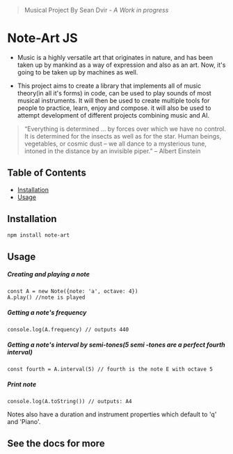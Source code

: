 > Musical Project By Sean Dvir - *A Work in progress*
# Note-Art JS
* Music is a highly versatile art that originates in nature, and has been taken up by mankind as a way of expression and also as an art.
Now, it's going to be taken up by machines as well.

* This project aims to create a library that implements all of music theory(in all it's forms) in code,
can be used to play sounds of most musical instruments.
It will then be used to create multiple tools for people to practice, learn, enjoy and compose.
it will also be used to attempt development of different projects combining music and AI.

> “Everything is determined … by forces over which we have no
> control. It is determined for the insects as well as for the star.
> Human beings, vegetables, or cosmic dust – we all dance to a
> mysterious tune, intoned in the distance by an invisible piper.”
> – Albert Einstein

## Table of Contents

- [Installation](#Installation)
- [Usage](#Usage)

## Installation

``` bash
npm install note-art
```

## Usage
##### Creating and playing a note
```
const A = new Note({note: 'a', octave: 4})
A.play() //note is played
```
##### Getting a note's frequency
```
console.log(A.frequency) // outputs 440
```
##### Getting a note's interval by semi-tones(5 semi -tones are a perfect fourth interval)
```
const fourth = A.interval(5) // fourth is the note E with octave 5
```
##### Print note
```
console.log(A.toString()) // outputs: A4
```

Notes also have a duration and instrument properties which default to 'q' and 'Piano'.

See the docs for more
----------------------------------------------------------------------
